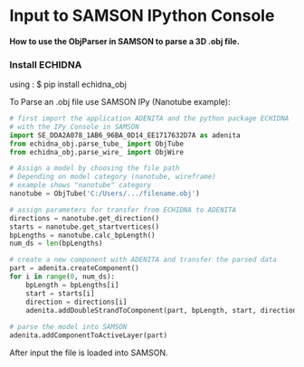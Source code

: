  
# Input to SAMSON IPython Console  
 

#### How to use the ObjParser  in SAMSON to parse a 3D .obj file. 

### Install ECHIDNA 
using : $ pip install echidna_obj
     
To Parse an .obj file use SAMSON IPy (Nanotube example):
```python
# first import the application ADENITA and the python package ECHIDNA
# with the IPy Console in SAMSON
import SE_DDA2A078_1AB6_96BA_0D14_EE1717632D7A as adenita 
from echidna_obj.parse_tube_ import ObjTube
from echidna_obj.parse_wire_ import ObjWire

# Assign a model by choosing the file path
# Depending on model category (nanotube, wireframe)
# example shows "nanotube" category 
nanotube = ObjTube('C:/Users/.../filename.obj')

# assign parameters for transfer from ECHIDNA to ADENITA
directions = nanotube.get_direction() 
starts = nanotube.get_startvertices()
bpLengths = nanotube.calc_bpLength()
num_ds = len(bpLengths)

# create a new component with ADENITA and transfer the parsed data
part = adenita.createComponent()
for i in range(0, num_ds):
	bpLength = bpLengths[i]
	start = starts[i]
	direction = directions[i]
	adenita.addDoubleStrandToComponent(part, bpLength, start, direction)
	
# parse the model into SAMSON 
adenita.addComponentToActiveLayer(part)

```
After input the file is loaded into SAMSON.